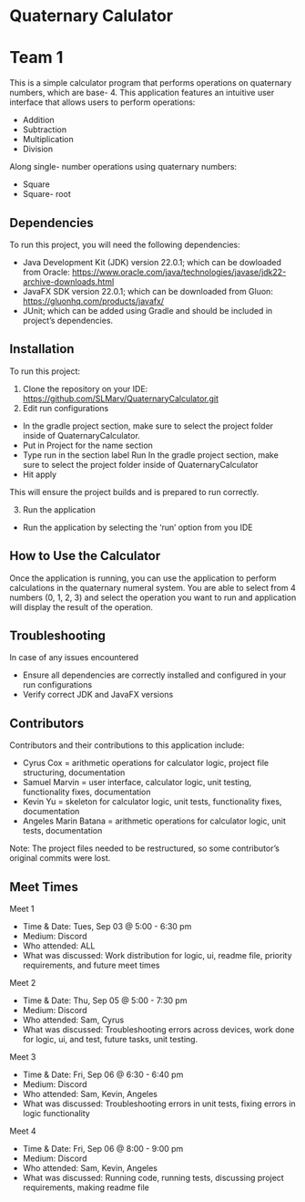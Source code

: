 # Quaternary Calulator 
# Team 1 

This is a simple calculator program that performs operations on quaternary numbers, which are base- 4. This application features an intuitive user interface that allows users to perform operations:
- Addition 
- Subtraction 
- Multiplication 
- Division 

Along single- number operations using quaternary numbers: 
- Square 
- Square- root 

## Dependencies 
To run this project, you will need the following dependencies:
- Java Development Kit (JDK) version 22.0.1; which can be dowloaded from Oracle: https://www.oracle.com/java/technologies/javase/jdk22-archive-downloads.html 
- JavaFX SDK version 22.0.1; which can be downloaded from Gluon: https://gluonhq.com/products/javafx/ 
- JUnit; which can be added using Gradle and should be included in project’s dependencies. 

## Installation 
To run this project: 
1. Clone the repository on your IDE: https://github.com/SLMarv/QuaternaryCalculator.git 
2. Edit run configurations 
- In the gradle project section, make sure to select the project folder inside of QuaternaryCalculator. 
- Put in Project for the name section 
- Type run in the section label Run In the gradle project section, make sure to select the project folder inside of QuaternaryCalculator
- Hit apply 

This will ensure the project builds and is prepared to run correctly. 

3. Run the application 
- Run the application by selecting the ‘run’ option from you IDE

## How to Use the Calculator  
Once the application is running, you can use the application to perform calculations in the quaternary numeral system. You are able to select from 4 numbers (​​0, 1, 2, 3) and select the operation you want to run and application will display the result of the operation.

## Troubleshooting 
In case of any issues encountered
- Ensure all dependencies are correctly installed and configured in your run configurations 
- Verify correct JDK and JavaFX versions 

## Contributors 
Contributors and their contributions to this application include:
- Cyrus Cox = arithmetic operations for calculator logic, project file structuring, documentation
- Samuel Marvin = user interface, calculator logic, unit testing, functionality fixes, documentation
- Kevin Yu = skeleton for calculator logic, unit tests, functionality fixes, documentation
- Angeles Marin Batana = arithmetic operations for calculator logic, unit tests, documentation 

Note: The project files needed to be restructured, so some contributor’s original commits were lost. 

## Meet Times 

Meet 1
- Time & Date: Tues, Sep 03 @ 5:00 - 6:30 pm
- Medium: Discord 
- Who attended: ALL
- What was discussed: Work distribution for logic, ui, readme file, priority requirements, and future meet times
  
Meet 2
- Time & Date: Thu, Sep 05 @ 5:00 - 7:30 pm
- Medium: Discord 
- Who attended: Sam, Cyrus
- What was discussed: Troubleshooting errors across devices, work done for logic, ui, and test, future tasks, unit testing.
  
Meet 3
- Time & Date: Fri, Sep 06 @ 6:30 - 6:40 pm
- Medium: Discord 
- Who attended: Sam, Kevin, Angeles
- What was discussed: Troubleshooting errors in unit tests, fixing errors in logic functionality
  
Meet 4
- Time & Date: Fri, Sep 06 @ 8:00 - 9:00 pm
- Medium: Discord 
- Who attended: Sam, Kevin, Angeles
- What was discussed: Running code, running tests, discussing project requirements, making readme file


